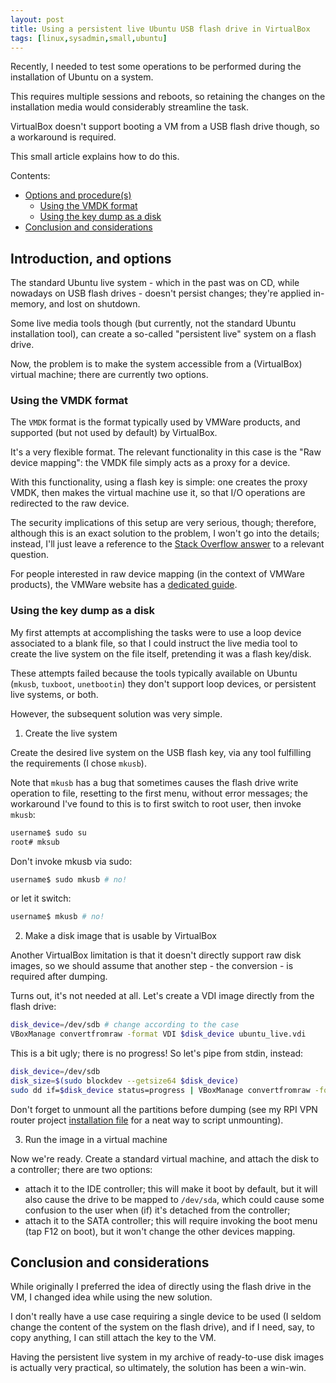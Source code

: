 ```yaml
---
layout: post
title: Using a persistent live Ubuntu USB flash drive in VirtualBox
tags: [linux,sysadmin,small,ubuntu]
---
```


Recently, I needed to test some operations to be performed during the installation of Ubuntu on a system.

This requires multiple sessions and reboots, so retaining the changes on the installation media would considerably streamline the task.


VirtualBox doesn't support booting a VM from a USB flash drive though, so a workaround is required.

This small article explains how to do this.

Contents:

- [Options and procedure(s)](/Using-a-persistent-live-ubuntu-usb-flash-drive-in-virtualbox#introduction-and-options)
  - [Using the VMDK format](/Using-a-persistent-live-ubuntu-usb-flash-drive-in-virtualbox#using-the-vmdk-format)
  - [Using the key dump as a disk](/Using-a-persistent-live-ubuntu-usb-flash-drive-in-virtualbox#using-the-key-dump-as-a-disk)
- [Conclusion and considerations](/Using-a-persistent-live-ubuntu-usb-flash-drive-in-virtualbox#conclusion-and-considerations)

## Introduction, and options

The standard Ubuntu live system - which in the past was on CD, while nowadays on USB flash drives - doesn't persist changes; they're applied in-memory, and lost on shutdown.

Some live media tools though (but currently, not the standard Ubuntu installation tool), can create a so-called "persistent live" system on a flash drive.

Now, the problem is to make the system accessible from a (VirtualBox) virtual machine; there are currently two options.

### Using the VMDK format

The `VMDK` format is the format typically used by VMWare products, and supported (but not used by default) by VirtualBox.

It's a very flexible format. The relevant functionality in this case is the "Raw device mapping": the VMDK file simply acts as a proxy for a device.

With this functionality, using a flash key is simple: one creates the proxy VMDK, then makes the virtual machine use it, so that I/O operations are redirected to the raw device.

The security implications of this setup are very serious, though; therefore, although this is an exact solution to the problem, I won't go into the details; instead, I'll just leave a reference to the [Stack Overflow answer](https://askubuntu.com/a/693729) to a relevant question.

For people interested in raw device mapping (in the context of VMWare products), the VMWare website has a [dedicated guide](https://www.vmware.com/pdf/esx25_rawdevicemapping.pdf).

### Using the key dump as a disk

My first attempts at accomplishing the tasks were to use a loop device associated to a blank file, so that I could instruct the live media tool to create the live system on the file itself, pretending it was a flash key/disk.

These attempts failed because the tools typically available on Ubuntu (`mkusb`, `tuxboot`, `unetbootin`) they don't support loop devices, or persistent live systems, or both.

However, the subsequent solution was very simple.

1. Create the live system

Create the desired live system on the USB flash key, via any tool fulfilling the requirements (I chose `mkusb`).

Note that `mkusb` has a bug that sometimes causes the flash drive write operation to file, resetting to the first menu, without error messages; the workaround I've found to this is to first switch to root user, then invoke `mkusb`:

```sh
username$ sudo su
root# mksub
```

Don't invoke mkusb via sudo:

```sh
username$ sudo mkusb # no!
```

or let it switch:

```sh
username$ mkusb # no!
```

2. Make a disk image that is usable by VirtualBox

Another VirtualBox limitation is that it doesn't directly support raw disk images, so we should assume that another step - the conversion - is required after dumping.

Turns out, it's not needed at all. Let's create a VDI image directly from the flash drive:

```sh
disk_device=/dev/sdb # change according to the case
VBoxManage convertfromraw -format VDI $disk_device ubuntu_live.vdi
```

This is a bit ugly; there is no progress! So let's pipe from stdin, instead:

```sh
disk_device=/dev/sdb
disk_size=$(sudo blockdev --getsize64 $disk_device)
sudo dd if=$disk_device status=progress | VBoxManage convertfromraw -format VDI stdin ubuntu_live.vdi $disk_size
```

Don't forget to unmount all the partitions before dumping (see my RPI VPN router project [installation file](https://github.com/saveriomiroddi/rpi_vpn_router/blob/master/install_vpn_router.sh) for a neat way to script unmounting).

3. Run the image in a virtual machine

Now we're ready. Create a standard virtual machine, and attach the disk to a controller; there are two options:

- attach it to the IDE controller; this will make it boot by default, but it will also cause the drive to be mapped to `/dev/sda`, which could cause some confusion to the user when (if) it's detached from the controller;
- attach it to the SATA controller; this will require invoking the boot menu (tap F12 on boot), but it won't change the other devices mapping.

## Conclusion and considerations

While originally I preferred the idea of directly using the flash drive in the VM, I changed idea while using the new solution.

I don't really have a use case requiring a single device to be used (I seldom change the content of the system on the flash drive), and if I need, say, to copy anything, I can still attach the key to the VM.

Having the persistent live system in my archive of ready-to-use disk images is actually very practical, so ultimately, the solution has been a win-win.

